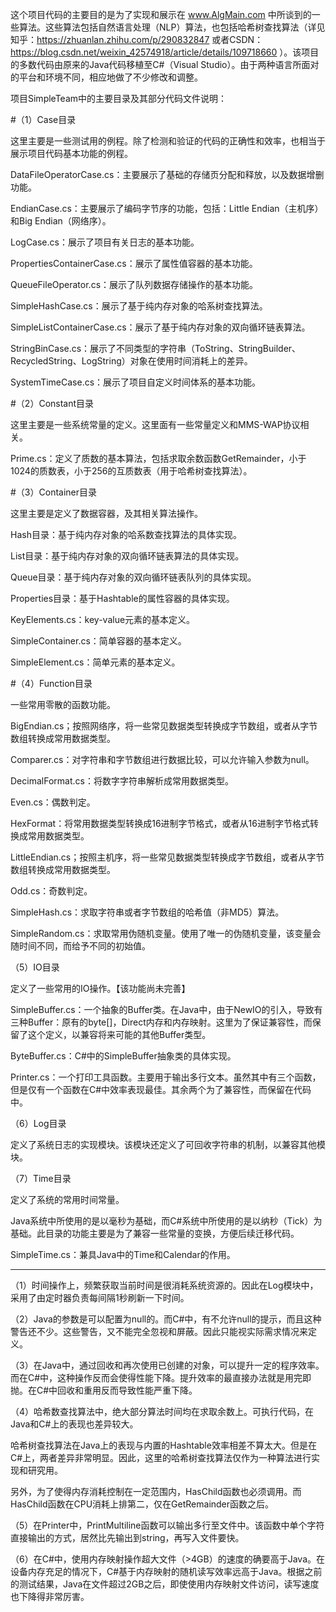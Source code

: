 这个项目代码的主要目的是为了实现和展示在 www.AlgMain.com 中所谈到的一些算法。这些算法包括自然语言处理（NLP）算法，也包括哈希树查找算法（详见知乎：https://zhuanlan.zhihu.com/p/290832847 或者CSDN：https://blog.csdn.net/weixin_42574918/article/details/109718660 ）。该项目的多数代码由原来的Java代码移植至C#（Visual Studio）。由于两种语言所面对的平台和环境不同，相应地做了不少修改和调整。

项目SimpleTeam中的主要目录及其部分代码文件说明：

#（1）Case目录

  这里主要是一些测试用的例程。除了检测和验证的代码的正确性和效率，也相当于展示项目代码基本功能的例程。

  DataFileOperatorCase.cs：主要展示了基础的存储页分配和释放，以及数据增删功能。
  
  EndianCase.cs：主要展示了编码字节序的功能，包括：Little Endian（主机序）和Big Endian（网络序）。
  
  LogCase.cs：展示了项目有关日志的基本功能。

  PropertiesContainerCase.cs：展示了属性值容器的基本功能。

  QueueFileOperator.cs：展示了队列数据存储操作的基本功能。
  
  SimpleHashCase.cs：展示了基于纯内存对象的哈系树查找算法。
  
  SimpleListContainerCase.cs：展示了基于纯内存对象的双向循环链表算法。
  
  StringBinCase.cs：展示了不同类型的字符串（ToString、StringBuilder、RecycledString、LogString）对象在使用时间消耗上的差异。
  
  SystemTimeCase.cs：展示了项目自定义时间体系的基本功能。

#（2）Constant目录

  这里主要是一些系统常量的定义。这里面有一些常量定义和MMS-WAP协议相关。
  
  Prime.cs：定义了质数的基本算法，包括求取余数函数GetRemainder，小于1024的质数表，小于256的互质数表（用于哈希树查找算法）。

#（3）Container目录

  这里主要是定义了数据容器，及其相关算法操作。
  
  Hash目录：基于纯内存对象的哈系数查找算法的具体实现。
  
  List目录：基于纯内存对象的双向循环链表算法的具体实现。

  Queue目录：基于纯内存对象的双向循环链表队列的具体实现。

  Properties目录：基于Hashtable的属性容器的具体实现。
  
  KeyElements.cs：key-value元素的基本定义。
  
  SimpleContainer.cs：简单容器的基本定义。
  
  SimpleElement.cs：简单元素的基本定义。

#（4）Function目录

  一些常用零散的函数功能。
  
  BigEndian.cs；按照网络序，将一些常见数据类型转换成字节数组，或者从字节数组转换成常用数据类型。
  
  Comparer.cs：对字符串和字节数组进行数据比较，可以允许输入参数为null。
  
  DecimalFormat.cs：将数字字符串解析成常用数据类型。
  
  Even.cs：偶数判定。
  
  HexFormat：将常用数据类型转换成16进制字节格式，或者从16进制字节格式转换成常用数据类型。
  
  LittleEndian.cs；按照主机序，将一些常见数据类型转换成字节数组，或者从字节数组转换成常用数据类型。
  
  Odd.cs：奇数判定。
  
  SimpleHash.cs：求取字符串或者字节数组的哈希值（非MD5）算法。
  
  SimpleRandom.cs：求取常用伪随机变量。使用了唯一的伪随机变量，该变量会随时间不同，而给予不同的初始值。

（5）IO目录

  定义了一些常用的IO操作。【该功能尚未完善】

  SimpleBuffer.cs：一个抽象的Buffer类。在Java中，由于NewIO的引入，导致有三种Buffer：原有的byte[]，Direct内存和内存映射。这里为了保证兼容性，而保留了这个定义，以兼容将来可能的其他Buffer类型。

  ByteBuffer.cs：C#中的SimpleBuffer抽象类的具体实现。

  Printer.cs：一个打印工具函数。主要用于输出多行文本。虽然其中有三个函数，但是仅有一个函数在C#中效率表现最佳。其余两个为了兼容性，而保留在代码中。

（6）Log目录

  定义了系统日志的实现模块。该模块还定义了可回收字符串的机制，以兼容其他模块。
  
（7）Time目录

  定义了系统的常用时间常量。
  
  Java系统中所使用的是以毫秒为基础，而C#系统中所使用的是以纳秒（Tick）为基础。此目录的功能主要是为了兼容一些常量的变换，方便后续迁移代码。
  
  SimpleTime.cs：兼具Java中的Time和Calendar的作用。

--------------------------------------------------------------------------------
（1）时间操作上，频繁获取当前时间是很消耗系统资源的。因此在Log模块中，采用了由定时器负责每间隔1秒刷新一下时间。

（2）Java的参数是可以配置为null的。而C#中，有不允许null的提示，而且这种警告还不少。这些警告，又不能完全忽视和屏蔽。因此只能视实际需求情况来定义。

（3）在Java中，通过回收和再次使用已创建的对象，可以提升一定的程序效率。而在C#中，这种操作反而会使得性能下降。提升效率的最直接办法就是用完即抛。在C#中回收和重用反而导致性能严重下降。

（4）哈希数查找算法中，绝大部分算法时间均在求取余数上。可执行代码，在Java和C#上的表现也差异较大。

哈希树查找算法在Java上的表现与内置的Hashtable效率相差不算太大。但是在C#上，两者差异非常明显。因此，这里的哈希树查找算法仅作为一种算法进行实现和研究用。

另外，为了使得内存消耗控制在一定范围内，HasChild函数也必须调用。而HasChild函数在CPU消耗上排第二，仅在GetRemainder函数之后。

（5）在Printer中，PrintMultiline函数可以输出多行至文件中。该函数中单个字符直接输出的方式，居然比先输出到string，再写入文件要快。

（6）在C#中，使用内存映射操作超大文件（>4GB）的速度的确要高于Java。在设备内存充足的情况下，C#基于内存映射的随机读写效率远高于Java。根据之前的测试结果，Java在文件超过2GB之后，即使使用内存映射文件访问，读写速度也下降得非常厉害。
